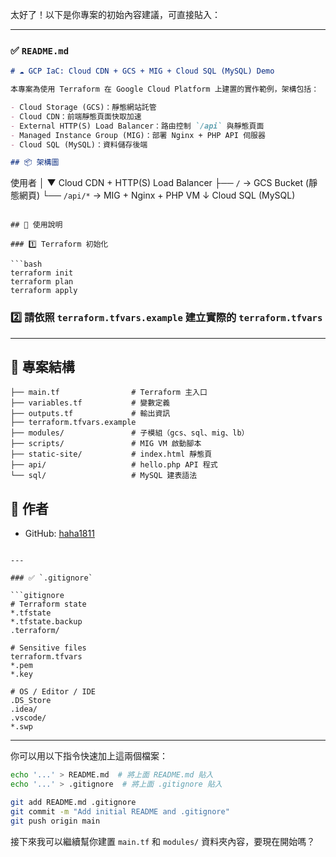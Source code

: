 太好了！以下是你專案的初始內容建議，可直接貼入：

---

### ✅ `README.md`

```markdown
# ☁️ GCP IaC: Cloud CDN + GCS + MIG + Cloud SQL (MySQL) Demo

本專案為使用 Terraform 在 Google Cloud Platform 上建置的實作範例，架構包括：

- Cloud Storage (GCS)：靜態網站託管
- Cloud CDN：前端靜態頁面快取加速
- External HTTP(S) Load Balancer：路由控制 `/api` 與靜態頁面
- Managed Instance Group (MIG)：部署 Nginx + PHP API 伺服器
- Cloud SQL (MySQL)：資料儲存後端

## 📦 架構圖

```

使用者
│
▼
Cloud CDN + HTTP(S) Load Balancer
├── `/` → GCS Bucket (靜態網頁)
└── `/api/*` → MIG + Nginx + PHP VM
↓
Cloud SQL (MySQL)

````

## 🚀 使用說明

### 1️⃣ Terraform 初始化

```bash
terraform init
terraform plan
terraform apply
````

### 2️⃣ 請依照 `terraform.tfvars.example` 建立實際的 `terraform.tfvars`

---

## 📁 專案結構

```
├── main.tf                # Terraform 主入口
├── variables.tf           # 變數定義
├── outputs.tf             # 輸出資訊
├── terraform.tfvars.example
├── modules/               # 子模組（gcs、sql、mig、lb）
├── scripts/               # MIG VM 啟動腳本
├── static-site/           # index.html 靜態頁
├── api/                   # hello.php API 程式
└── sql/                   # MySQL 建表語法
```

## 🙌 作者

* GitHub: [haha1811](https://github.com/haha1811)

````

---

### ✅ `.gitignore`

```gitignore
# Terraform state
*.tfstate
*.tfstate.backup
.terraform/

# Sensitive files
terraform.tfvars
*.pem
*.key

# OS / Editor / IDE
.DS_Store
.idea/
.vscode/
*.swp
````

---

你可以用以下指令快速加上這兩個檔案：

```bash
echo '...' > README.md  # 將上面 README.md 貼入
echo '...' > .gitignore  # 將上面 .gitignore 貼入

git add README.md .gitignore
git commit -m "Add initial README and .gitignore"
git push origin main
```

接下來我可以繼續幫你建置 `main.tf` 和 `modules/` 資料夾內容，要現在開始嗎？


